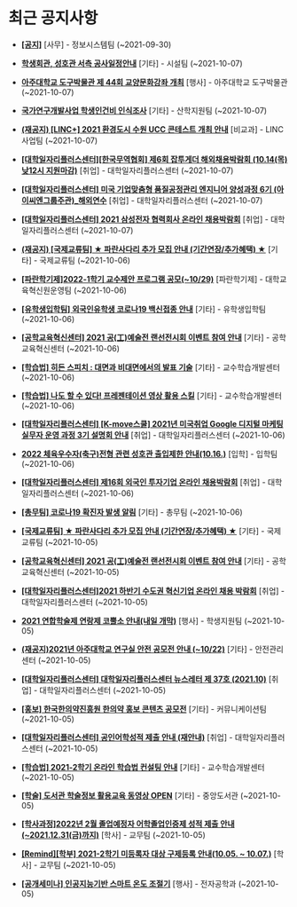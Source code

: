 # 최근 공지사항

* **[[공지]](http://ajou.ac.kr/kr/ajou/notice.do?mode=view&amp;articleNo=113684&amp;article.offset=0&amp;articleLimit=30)**
 [사무] - 정보시스템팀 (~2021-09-30)

* **[학생회관, 성호관 서측 공사일정안내](http://ajou.ac.kr/kr/ajou/notice.do?mode=view&amp;articleNo=113819&amp;article.offset=0&amp;articleLimit=30)**
 [기타] - 시설팀 (~2021-10-07)

* **[아주대학교 도구박물관 제 44회 교양문화강좌 개최](http://ajou.ac.kr/kr/ajou/notice.do?mode=view&amp;articleNo=113816&amp;article.offset=0&amp;articleLimit=30)**
 [행사] - 아주대학교 도구박물관 (~2021-10-07)

* **[국가연구개발사업 학생인건비 인식조사](http://ajou.ac.kr/kr/ajou/notice.do?mode=view&amp;articleNo=113809&amp;article.offset=0&amp;articleLimit=30)**
 [기타] - 산학지원팀 (~2021-10-07)

* **[(재공지) [LINC+] 2021 환경도시 수원 UCC 콘테스트 개최 안내](http://ajou.ac.kr/kr/ajou/notice.do?mode=view&amp;articleNo=113808&amp;article.offset=0&amp;articleLimit=30)**
 [비교과] - LINC사업팀 (~2021-10-07)

* **[[대학일자리플러스센터][한국무역협회] 제6회 잡투게더 해외채용박람회 (10.14(목) 낮12시 지원마감)](http://ajou.ac.kr/kr/ajou/notice.do?mode=view&amp;articleNo=113807&amp;article.offset=0&amp;articleLimit=30)**
 [취업] - 대학일자리플러스센터 (~2021-10-07)

* **[[대학일자리플러스센터] 미국 기업맞춤형 품질공정관리 엔지니어 양성과정 6기 (아이씨엔그룹주관)_해외연수](http://ajou.ac.kr/kr/ajou/notice.do?mode=view&amp;articleNo=113805&amp;article.offset=0&amp;articleLimit=30)**
 [취업] - 대학일자리플러스센터 (~2021-10-07)

* **[[대학일자리플러스센터] 2021 삼성전자 협력회사 온라인 채용박람회](http://ajou.ac.kr/kr/ajou/notice.do?mode=view&amp;articleNo=113804&amp;article.offset=0&amp;articleLimit=30)**
 [취업] - 대학일자리플러스센터 (~2021-10-07)

* **[(재공지) [국제교류팀] ★ 파란사다리 추가 모집 안내 (기간연장/추가혜택) ★](http://ajou.ac.kr/kr/ajou/notice.do?mode=view&amp;articleNo=113803&amp;article.offset=0&amp;articleLimit=30)**
 [기타] - 국제교류팀 (~2021-10-06)

* **[[파란학기제]2022-1학기 교수제안 프로그램 공모(~10/29)](http://ajou.ac.kr/kr/ajou/notice.do?mode=view&amp;articleNo=113801&amp;article.offset=0&amp;articleLimit=30)**
 [파란학기제] - 대학교육혁신원운영팀 (~2021-10-06)

* **[[유학생입학팀] 외국인유학생 코로나19 백신접종 안내](http://ajou.ac.kr/kr/ajou/notice.do?mode=view&amp;articleNo=113799&amp;article.offset=0&amp;articleLimit=30)**
 [기타] - 유학생입학팀 (~2021-10-06)

* **[[공학교육혁신센터] 2021 공(工)예술전 랜선전시회 이벤트 참여 안내](http://ajou.ac.kr/kr/ajou/notice.do?mode=view&amp;articleNo=113797&amp;article.offset=0&amp;articleLimit=30)**
 [기타] - 공학교육혁신센터 (~2021-10-06)

* **[[학습법] 히든 스피치 : 대면과 비대면에서의 발표 기술](http://ajou.ac.kr/kr/ajou/notice.do?mode=view&amp;articleNo=113796&amp;article.offset=0&amp;articleLimit=30)**
 [기타] - 교수학습개발센터 (~2021-10-06)

* **[[학습법] 나도 할 수 있다! 프레젠테이션 영상 활용 스킬](http://ajou.ac.kr/kr/ajou/notice.do?mode=view&amp;articleNo=113795&amp;article.offset=0&amp;articleLimit=30)**
 [기타] - 교수학습개발센터 (~2021-10-06)

* **[[대학일자리플러스센터] [K-move스쿨] 2021년 미국취업 Google 디지털 마케팅 실무자 운영 과정 3기 설명회 안내](http://ajou.ac.kr/kr/ajou/notice.do?mode=view&amp;articleNo=113794&amp;article.offset=0&amp;articleLimit=30)**
 [취업] - 대학일자리플러스센터 (~2021-10-06)

* **[2022 체육우수자(축구)전형 관련 성호관 출입제한 안내(10.16.)](http://ajou.ac.kr/kr/ajou/notice.do?mode=view&amp;articleNo=113790&amp;article.offset=0&amp;articleLimit=30)**
 [입학] - 입학팀 (~2021-10-06)

* **[[대학일자리플러스센터] 제16회 외국인 투자기업 온라인 채용박람회](http://ajou.ac.kr/kr/ajou/notice.do?mode=view&amp;articleNo=113782&amp;article.offset=0&amp;articleLimit=30)**
 [취업] - 대학일자리플러스센터 (~2021-10-06)

* **[[총무팀] 코로나19 확진자 발생 알림](http://ajou.ac.kr/kr/ajou/notice.do?mode=view&amp;articleNo=113779&amp;article.offset=0&amp;articleLimit=30)**
 [기타] - 총무팀 (~2021-10-06)

* **[[국제교류팀] ★ 파란사다리 추가 모집 안내 (기간연장/추가혜택) ★](http://ajou.ac.kr/kr/ajou/notice.do?mode=view&amp;articleNo=113775&amp;article.offset=0&amp;articleLimit=30)**
 [기타] - 국제교류팀 (~2021-10-05)

* **[[공학교육혁신센터] 2021 공(工)예술전 랜선전시회 이벤트 참여 안내](http://ajou.ac.kr/kr/ajou/notice.do?mode=view&amp;articleNo=113767&amp;article.offset=0&amp;articleLimit=30)**
 [기타] - 공학교육혁신센터 (~2021-10-05)

* **[[대학일자리플러스센터]2021 하반기 수도권 혁신기업 온라인 채용 박람회](http://ajou.ac.kr/kr/ajou/notice.do?mode=view&amp;articleNo=113766&amp;article.offset=0&amp;articleLimit=30)**
 [취업] - 대학일자리플러스센터 (~2021-10-05)

* **[2021 연합학술제 연랑제 코뿔소 안내(내일 개막)](http://ajou.ac.kr/kr/ajou/notice.do?mode=view&amp;articleNo=113765&amp;article.offset=0&amp;articleLimit=30)**
 [행사] - 학생지원팀 (~2021-10-05)

* **[(재공지)2021년 아주대학교 연구실 안전 공모전 안내 (~10/22)](http://ajou.ac.kr/kr/ajou/notice.do?mode=view&amp;articleNo=113762&amp;article.offset=0&amp;articleLimit=30)**
 [기타] - 안전관리센터 (~2021-10-05)

* **[[대학일자리플러스센터] 대학일자리플러스센터 뉴스레터 제 37호 (2021.10)](http://ajou.ac.kr/kr/ajou/notice.do?mode=view&amp;articleNo=113757&amp;article.offset=0&amp;articleLimit=30)**
 [취업] - 대학일자리플러스센터 (~2021-10-05)

* **[[홍보] 한국한의약진흥원 한의약 홍보 콘텐츠 공모전](http://ajou.ac.kr/kr/ajou/notice.do?mode=view&amp;articleNo=113753&amp;article.offset=0&amp;articleLimit=30)**
 [기타] - 커뮤니케이션팀 (~2021-10-05)

* **[[대학일자리플러스센터] 공인어학성적 제출 안내 (재안내)](http://ajou.ac.kr/kr/ajou/notice.do?mode=view&amp;articleNo=113752&amp;article.offset=0&amp;articleLimit=30)**
 [취업] - 대학일자리플러스센터 (~2021-10-05)

* **[[학습법] 2021-2학기 온라인 학습법 컨설팅 안내](http://ajou.ac.kr/kr/ajou/notice.do?mode=view&amp;articleNo=113750&amp;article.offset=0&amp;articleLimit=30)**
 [기타] - 교수학습개발센터 (~2021-10-05)

* **[[학술] 도서관 학술정보 활용교육 동영상 OPEN](http://ajou.ac.kr/kr/ajou/notice.do?mode=view&amp;articleNo=113745&amp;article.offset=0&amp;articleLimit=30)**
 [기타] - 중앙도서관 (~2021-10-05)

* **[[학사과정]2022년 2월 졸업예정자 어학졸업인증제 성적 제출 안내(~2021.12.31(금)까지)](http://ajou.ac.kr/kr/ajou/notice.do?mode=view&amp;articleNo=113744&amp;article.offset=0&amp;articleLimit=30)**
 [학사] - 교무팀 (~2021-10-05)

* **[[Remind][학부] 2021-2학기 미등록자 대상 구제등록 안내(10.05. ~ 10.07.)](http://ajou.ac.kr/kr/ajou/notice.do?mode=view&amp;articleNo=113740&amp;article.offset=0&amp;articleLimit=30)**
 [학사] - 교무팀 (~2021-10-05)

* **[[공개세미나] 인공지능기반 스마트 온도 조절기](http://ajou.ac.kr/kr/ajou/notice.do?mode=view&amp;articleNo=113739&amp;article.offset=0&amp;articleLimit=30)**
 [행사] - 전자공학과 (~2021-10-05)
